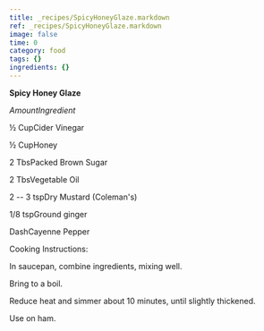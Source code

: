 ```yaml
---
title: _recipes/SpicyHoneyGlaze.markdown
ref: _recipes/SpicyHoneyGlaze.markdown
image: false
time: 0
category: food
tags: {}
ingredients: {}
---
```

**Spicy Honey Glaze**

*AmountIngredient*

½ CupCider Vinegar

½ CupHoney

2 TbsPacked Brown Sugar

2 TbsVegetable Oil

2 -- 3 tspDry Mustard (Coleman's)

1/8 tspGround ginger

DashCayenne Pepper

Cooking Instructions:

In saucepan, combine ingredients, mixing well.

Bring to a boil.

Reduce heat and simmer about 10 minutes, until slightly thickened.

Use on ham.
